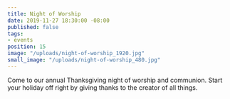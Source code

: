 ```yaml
---
title: Night of Worship
date: 2019-11-27 18:30:00 -08:00
published: false
tags:
- events
position: 15
image: "/uploads/night-of-worship_1920.jpg"
small_image: "/uploads/night-of-worship_480.jpg"
---
```


Come to our annual Thanksgiving night of worship and communion. Start your holiday off right by giving thanks to the creator of all things.